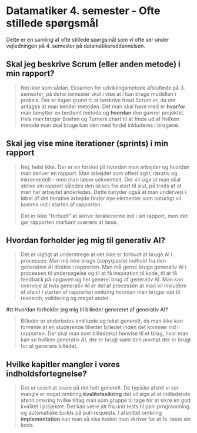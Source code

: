 # Datamatiker 4. semester - Ofte stillede spørgsmål
Dette er en samling af ofte stillede spørgsmål som vi ofte ser under vejledningen på 4. semester på datamatikeruddannelsen.

## Skal jeg beskrive Scrum (eller anden metode) i min rapport?

> Nej ikke som sådan. Eksamen for udviklingsmetode afsluttede på 3. semester, på dette semester skal i vise at i kan bruge modellen i praksis. Der er ingen grund til at beskrive hvad Scrum er, da det antages at man kender metoden. Det man skal have med er **hvorfor** man benytter en bestemt metode og **hvordan** den gavner projektet. Hvis man bruger Boehm og Turners chart til at finde ud af hvilken metode man skal bruge kan den med fordel inkluderes i bilagene.

## Skal jeg vise mine iterationer (sprints) i min rapport

> Nej, helst ikke. Der er en forskel på hvordan man arbejder og hvordan man skriver en rapport. Man arbejder som oftest agilt, iterativ og inkrementelt - men man læser sekventielt. Der vil sige at man skal skrive sin rapport således den læses fra start til slut, på trods af at man har arbejdet anderledes. Dette betyder også at man undervejs i løbet af det iterative arbejde finder nye elementer som naturligt vil komme ind i starten af rapporten.
>
> Det er ikke "forbudt" at skrive iterationerne ind i sin rapport, men det gør rapporten markant sværere at læse.

## Hvordan forholder jeg mig til generativ AI?

> Det er vigtigt at understrege at det ikke er forbudt at bruge AI i processen. Man må ikke bruge (copy/paste) indhold fra den generative AI direkte i rapporten. Man må gerne bruge generativ AI i processen til undersøgelse og til at få inspiration til kode, til at få feedback på opgaven og hel generel brug af generativ AI. Man kan overveje at hvis generativ AI er del af processen at man vil inkludere et afsnit i starten af rapporten omkring hvordan man bruger det til research, validering og meget andet.

#¤ Hvordan forholder jeg mig til billeder genereret af generativ AI?

> Billeder er anderledes end kode og tekst generelt, da man ikke kan forvente at en studerende tilretter billedet inden det kommer ind i rapporten. Der skal man som billedtekst henvise til et bilag, hvor man kan se hvilken generativ AI, der er brugt samt den prompt der er brugt for at generere billedet.

## Hvilke kapitler mangler i vores indholdsfortegnelse?
> Det er svært at svare på det helt generelt. De typiske afsnit vi ser mangle er noget omkring **kvalitetssikring** det vil sige at et indledende afsnit omkring hvilke tiltag man som gruppe til tage for at sikre en god kvalitet i projektet. Det kan være alt fra unit tests til pair-programming og automatiske builds på pull-requests. I afsnittet omkring **implementation** kan man så vise koden man skriver for at fx. teste sin kode.
